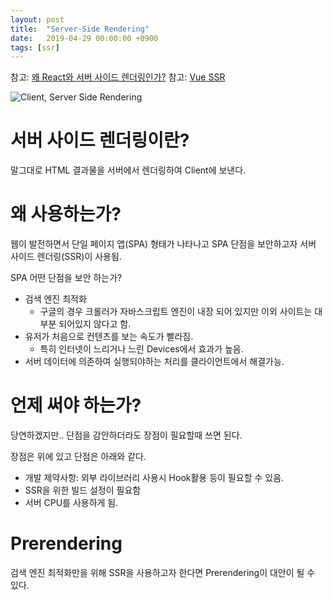 ```yaml
---
layout: post
title:  "Server-Side Rendering"
date:   2019-04-29 00:00:00 +0900
tags: [ssr]
---
```


참고: [왜 React와 서버 사이드 렌더링인가?](https://subicura.com/2016/06/20/server-side-rendering-with-react.html)
참고: [Vue SSR](https://ssr.vuejs.org/#what-is-server-side-rendering-ssr)

![Client, Server Side Rendering](https://subicura.com/assets/article_images/2016-06-20-server-side-rendering-with-react/client-side-vs-server-side.png)

# 서버 사이드 렌더링이란?

말그대로 HTML 결과물을 서버에서 렌더링하여 Client에 보낸다.

# 왜 사용하는가?

웹이 발전하면서 단일 페이지 앱(SPA) 형태가 나타나고 SPA 단점을 보안하고자 서버 사이드 렌더링(SSR)이 사용됨.

SPA 어떤 단점을 보안 하는가?

- 검색 엔진 최적화
  - 구글의 경우 크롤러가 자바스크립트 엔진이 내장 되어 있지만 이외 사이트는 대부분 되어있지 않다고 함.
- 유저가 처음으로 컨텐츠를 보는 속도가 빨라짐.
  - 특히 인터넷이 느리거나 느린 Devices에서 효과가 높음.
- 서버 데이터에 의존하여 실행되야하는 처리를 클라이언트에서 해결가능.

# 언제 써야 하는가?

당연하겠지만.. 단점을 감안하더라도 장점이 필요할때 쓰면 된다.

장점은 위에 있고 단점은 아래와 같다.

- 개발 제약사항: 외부 라이브러리 사용시 Hook활용 등이 필요할 수 있음.
- SSR을 위한 빌드 설정이 필요함
- 서버 CPU를 사용하게 됨.

# Prerendering 

검색 엔진 최적화만을 위해 SSR을 사용하고자 한다면 Prerendering이 대안이 될 수 있다.